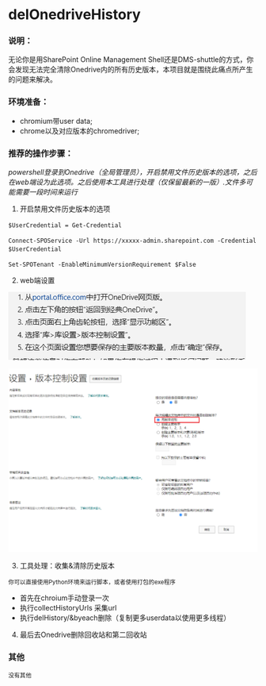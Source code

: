 # delOnedriveHistory
### 说明：
无论你是用SharePoint Online Management Shell还是DMS-shuttle的方式，你会发现无法完全清除Onedrive内的所有历史版本，本项目就是围绕此痛点所产生的问题来解决。

### 环境准备：
- chromium带user data;
- chrome以及对应版本的chromedriver;

### 推荐的操作步骤：
_powershell登录到Onedrive（全局管理员），开启禁用文件历史版本的选项，之后在web端设为此选项。之后使用本工具进行处理（仅保留最新的一版）.文件多可能需要一段时间来运行_
1. 开启禁用文件历史版本的选项

  `$UserCredential = Get-Credential`

  `Connect-SPOService -Url https://xxxxx-admin.sharepoint.com -Credential $UserCredential`

  `Set-SPOTenant -EnableMinimumVersionRequirement $False`

2. web端设置

![Snipaste1.png](Snipaste%2FSnipaste1.png)

![Snipaste2.png](Snipaste%2FSnipaste2.png)

3. 工具处理：收集&清除历史版本

<small>你可以直接使用Python环境来运行脚本，或者使用打包的exe程序</small>
- 首先在chroium手动登录一次
- 执行collectHistoryUrls 采集url
- 执行delHistory/&byeach删除（复制更多userdata以使用更多线程）


4. 最后去Onedrive删除回收站和第二回收站




### 其他
<small>没有其他</small>

